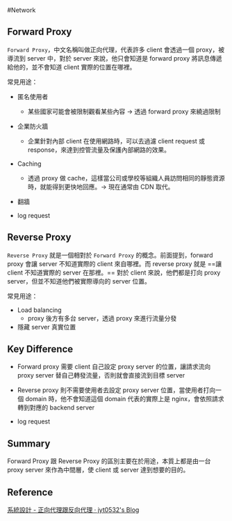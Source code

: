 #Network

## Forward Proxy

`Forward Proxy`，中文名稱叫做正向代理，代表許多 client 會透過一個 proxy，被導流到 server 中，對於 server 來說，他只會知道是 forward proxy 將訊息傳遞給他的，並不會知道 client 實際的位置在哪裡。

常見用途：
- 匿名使用者
	- 某些國家可能會被限制觀看某些內容 -> 透過 forward proxy 來繞過限制
- 企業防火牆
	- 企業針對內部 client 在使用網路時，可以去過濾 client request 或 response，來達到控管流量及保護內部網路的效果。
- Caching
	- 透過 proxy 做 cache，這樣當公司或學校等組織人員訪問相同的靜態資源時，就能得到更快地回應。-> 現在通常由 CDN 取代。

- 翻牆

- log request
## Reverse Proxy

`Reverse Proxy` 就是一個相對於 `Forward Proxy` 的概念。前面提到，forward proxy 會讓 server 不知道實際的 client 來自哪裡。而 reverse proxy 就是 ==讓 client 不知道實際的 server 在那裡。== 對於 client 來說，他們都是打向 proxy server，但並不知道他們被實際導向的 server 位置。

常見用途：
- Load balancing
	- proxy 後方有多台 server，透過 proxy 來進行流量分發
- 隱藏 server 真實位置

## Key Difference

- Forward proxy 需要 client 自己設定 proxy server 的位置，讓請求流向 proxy server 替自己轉發流量，否則就會直接流到目標 server

- Reverse proxy 則不需要使用者去設定 proxy server 位置，當使用者打向一個 domain 時，他不會知道這個 domain 代表的實際上是 nginx，會依照請求轉到對應的 backend server

- log request
## Summary

Forward Proxy 跟 Reverse Proxy 的區別主要在於用途，本質上都是由一台 proxy server 來作為中間層，使 client 或 server 達到想要的目的。

## Reference

[系統設計 - 正向代理跟反向代理 · jyt0532's Blog](https://www.jyt0532.com/2019/11/18/proxy-reverse-proxy/)